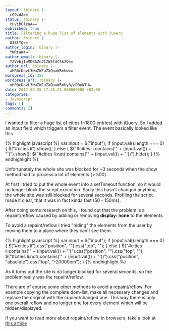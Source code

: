 ```yaml
---
layout: !binary |-
  cG9zdA==
status: !binary |-
  cHVibGlzaA==
published: true
title: Filtering a huge list of elements with jQuery
author: !binary |-
  U3BlYQ==
author_login: !binary |-
  YWRtaW4=
author_email: !binary |-
  Y2VvbjIwMDBAZnJlZW5ldC5kZQ==
author_url: !binary |-
  aHR0cDovL3NwZWFuZXQuaW5mbw==
wordpress_id: 255
wordpress_url: !binary |-
  aHR0cDovL3NwZWFuZXQuaW5mby8/cD0yNTU=
date: 2012-09-25 17:45:25.000000000 +02:00
categories:
- Javascript
tags: []
comments: []
---
```

I wanted to filter a huge list of cities (~1800 entries) with jQuery. So I added an input field which triggers a filter event. The event basically looked like this

{% highlight javascript %}
var input = $("input");
if (input.val().length === 0) {
  $("#cities li").show();
} else {
  $("#cities li:contains('" + (input.val()) + "')").show();
  $("#cities li:not(:contains('" + (input.val()) + "'))").hide();
}
{% endhighlight %}

Unfortunately the whole site was blocked for ~3 seconds when the show method had to process a lot of elements (> 500).

At first I tried to put the whole event into a setTimeout function, so it would no longer block the script execution. Sadly this hasn't changed anything, the whole site was still blocked for several seconds. Profiling the script made it clear, that it was in fact kinda fast (50 - 150ms).

After doing some research on this, I found out that the problem is a repaint/reflow caused by adding or removing <strong>display: none</strong> to the elements.

To avoid a repaint/reflow I tried "hiding" the elements from the user by moving them to a place where they can't see them.

{% highlight javascript %}
var input = $("input");
if (input.val().length === 0) {
  $("#cities li").css("position", "").css("top", "");
} else {
  $("#cities li:contains('" + (input.val()) + "')").css("position", "").css("top", "");
  $("#cities li:not(:contains('" + (input.val()) + "'))").css("position", "absolute").css("top", "-20000em");
}
{% endhighlight %}


As it turns out the site is no longer blocked for several seconds, so the problem really was the repaint/reflow.

There are of course some other methods to avoid a repaint/reflow. For example copying the complete dom-list, make all necessary changes and replace the original with the copied/changed one. This way there is only one overall reflow and no longer one for every element which will be hidden/displayed.

If you want to read more about repaint/reflow in browsers, take a look at <a href="http://www.phpied.com/rendering-repaint-reflowrelayout-restyle/">this article</a>
